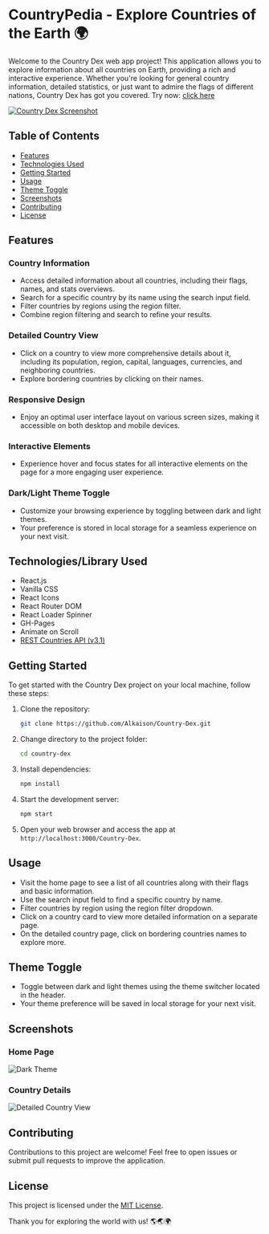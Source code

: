 # CountryPedia - Explore Countries of the Earth 🌍

Welcome to the Country Dex web app project! This application allows you to explore information about all countries on Earth, providing a rich and interactive experience. Whether you're looking for general country information, detailed statistics, or just want to admire the flags of different nations, Country Dex has got you covered. Try now: [click here](https://alkaison.github.io/Country-Dex)

[![Country Dex Screenshot](https://i.postimg.cc/MHDk8sNB/CD-1.png)](https://alkaison.github.io/Country-Dex)

## Table of Contents

- [Features](#features)
- [Technologies Used](#technologies-used)
- [Getting Started](#getting-started)
- [Usage](#usage)
- [Theme Toggle](#theme-toggle)
- [Screenshots](#screenshots)
- [Contributing](#contributing)
- [License](#license)

## Features

### Country Information
- Access detailed information about all countries, including their flags, names, and stats overviews.
- Search for a specific country by its name using the search input field.
- Filter countries by regions using the region filter.
- Combine region filtering and search to refine your results.

### Detailed Country View
- Click on a country to view more comprehensive details about it, including its population, region, capital, languages, currencies, and neighboring countries.
- Explore bordering countries by clicking on their names.

### Responsive Design
- Enjoy an optimal user interface layout on various screen sizes, making it accessible on both desktop and mobile devices.

### Interactive Elements
- Experience hover and focus states for all interactive elements on the page for a more engaging user experience.

### Dark/Light Theme Toggle
- Customize your browsing experience by toggling between dark and light themes.
- Your preference is stored in local storage for a seamless experience on your next visit.

## Technologies/Library Used
- React.js
- Vanilla CSS
- React Icons
- React Router DOM
- React Loader Spinner
- GH-Pages
- Animate on Scroll
- [REST Countries API (v3.1)](https://restcountries.com/)

## Getting Started
To get started with the Country Dex project on your local machine, follow these steps:

1. Clone the repository:
   ```bash
   git clone https://github.com/Alkaison/Country-Dex.git
   ```

2. Change directory to the project folder:
   ```bash
   cd country-dex
   ```

3. Install dependencies:
   ```bash
   npm install
   ```

4. Start the development server:
   ```bash
   npm start
   ```

5. Open your web browser and access the app at `http://localhost:3000/Country-Dex`.

## Usage
- Visit the home page to see a list of all countries along with their flags and basic information.
- Use the search input field to find a specific country by name.
- Filter countries by region using the region filter dropdown.
- Click on a country card to view more detailed information on a separate page.
- On the detailed country page, click on bordering countries names to explore more.

## Theme Toggle
- Toggle between dark and light themes using the theme switcher located in the header.
- Your theme preference will be saved in local storage for your next visit.

## Screenshots

### Home Page
![Dark Theme](https://i.postimg.cc/MHDk8sNB/CD-1.png)

### Country Details
![Detailed Country View](https://i.postimg.cc/kG9rzr19/CD-2.png)

## Contributing
Contributions to this project are welcome! Feel free to open issues or submit pull requests to improve the application.

## License
This project is licensed under the [MIT License](LICENSE).

Thank you for exploring the world with us! 🌎🌏🌍
